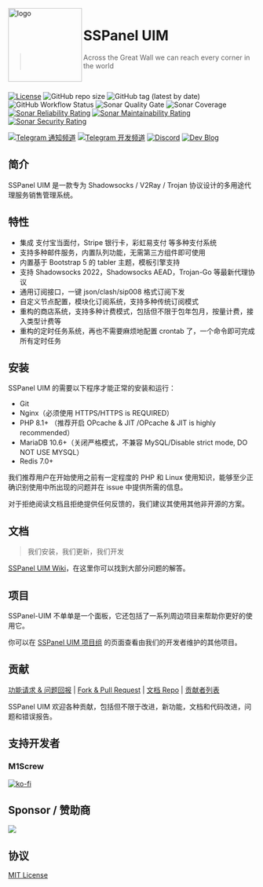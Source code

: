 <img src="public/images/uim-logo-round_192x192.png" alt="logo" width="150" height="150" align="left" />

<h1>SSPanel UIM</h1>

> Across the Great Wall we can reach every corner in the world

<br/>

[![License](https://img.shields.io/github/license/Anankke/SSPanel-Uim?style=flat-square)](https://github.com/Anankke/SSPanel-Uim/blob/dev/LICENSE)
![GitHub repo size](https://img.shields.io/github/repo-size/anankke/sspanel-uim?style=flat-square&color=328657)
![GitHub tag (latest by date)](https://img.shields.io/github/v/tag/Anankke/SSPanel-Uim?style=flat-square)
![GitHub Workflow Status](https://img.shields.io/github/actions/workflow/status/Anankke/SSPanel-Uim/lint.yml?branch=dev&label=lint&style=flat-square)
![Sonar Quality Gate](https://img.shields.io/sonar/quality_gate/sspanel-uim_SSPanel-Uim-Dev/dev?server=https%3A%2F%2Fsonarcloud.io&style=flat-square)
![Sonar Coverage](https://img.shields.io/sonar/coverage/sspanel-uim_SSPanel-Uim-Dev/dev?server=https%3A%2F%2Fsonarcloud.io&style=flat-square)
[![Sonar Reliability Rating](https://sonarcloud.io/api/project_badges/measure?project=sspanel-uim_SSPanel-Uim-Dev&metric=reliability_rating)](https://sonarcloud.io/summary/new_code?id=sspanel-uim_SSPanel-Uim-Dev)
[![Sonar Maintainability Rating](https://sonarcloud.io/api/project_badges/measure?project=sspanel-uim_SSPanel-Uim-Dev&metric=sqale_rating)](https://sonarcloud.io/summary/new_code?id=sspanel-uim_SSPanel-Uim-Dev)
[![Sonar Security Rating](https://sonarcloud.io/api/project_badges/measure?project=sspanel-uim_SSPanel-Uim-Dev&metric=security_rating)](https://sonarcloud.io/summary/new_code?id=sspanel-uim_SSPanel-Uim-Dev)

[![Telegram 通知频道](https://img.shields.io/badge/Telegram-通知频道-blue?style=flat-square)](https://t.me/sspanel_uim)
[![Telegram 开发频道](https://img.shields.io/badge/Telegram-开发频道-blue?style=flat-square)](https://t.me/sspanel_uim_dev)
[![Discord](https://img.shields.io/discord/1049692075085549600?label=Discord&style=flat-square)](https://discord.gg/A7uFKCvf8V)
[![Dev Blog](https://img.shields.io/badge/Blog-Dev-blue?style=flat-square)](https://blog.sspanel.org)

## 简介

SSPanel UIM 是一款专为 Shadowsocks / V2Ray / Trojan 协议设计的多用途代理服务销售管理系统。

## 特性

- 集成 支付宝当面付，Stripe 银行卡，彩虹易支付 等多种支付系统
- 支持多种邮件服务，内置队列功能，无需第三方组件即可使用
- 内置基于 Bootstrap 5 的 tabler 主题，模板引擎支持
- 支持 Shadowsocks 2022，Shadowsocks AEAD，Trojan-Go 等最新代理协议
- 通用订阅接口，一键 json/clash/sip008 格式订阅下发
- 自定义节点配置，模块化订阅系统，支持多种传统订阅模式
- 重构的商店系统，支持多种计费模式，包括但不限于包年包月，按量计费，接入类型计费等
- 重构的定时任务系统，再也不需要麻烦地配置 crontab 了，一个命令即可完成所有定时任务

## 安装

SSPanel UIM 的需要以下程序才能正常的安装和运行：

- Git
- Nginx（必须使用 HTTPS/HTTPS is REQUIRED）
- PHP 8.1+ （推荐开启 OPcache & JIT /OPcache & JIT is highly recommended）
- MariaDB 10.6+（关闭严格模式，不兼容 MySQL/Disable strict mode, DO NOT USE MYSQL）
- Redis 7.0+

我们推荐用户在开始使用之前有一定程度的 PHP 和 Linux 使用知识，能够至少正确识别使用中所出现的问题并在 issue 中提供所需的信息。

对于拒绝阅读文档且拒绝提供任何反馈的，我们建议其使用其他非开源的方案。

## 文档

> 我们安装，我们更新，我们开发

[SSPanel UIM Wiki](https://wiki.sspanel.org)，在这里你可以找到大部分问题的解答。

## 项目

SSPanel-UIM 不单单是一个面板，它还包括了一系列周边项目来帮助你更好的使用它。

你可以在 [SSPanel UIM 项目组](https://github.com/sspanel-uim) 的页面查看由我们的开发者维护的其他项目。

## 贡献

[功能请求 & 问题回报](https://github.com/Anankke/SSPanel-Uim/issues/new) | [Fork & Pull Request](https://github.com/Anankke/SSPanel-Uim/fork) | [文档 Repo](https://github.com/sspanel-uim/Wiki) | [贡献者列表](https://wiki.sspanel.org/#/contributors)

SSPanel UIM 欢迎各种贡献，包括但不限于改进，新功能，文档和代码改进，问题和错误报告。

## 支持开发者

### M1Screw

[![ko-fi](https://ko-fi.com/img/githubbutton_sm.svg)](https://ko-fi.com/O5O850UEH)

## Sponsor / 赞助商

[![](.github/jetbrains.png)](https://www.jetbrains.com/?from=SSPanel-UIM)

## 协议

[MIT License](blob/dev/LICENSE)
